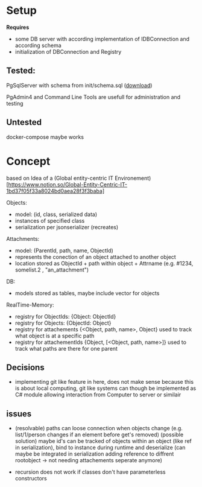 # Setup

**Requires**

- some DB server with according implementation of IDBConnection and according schema
- initialization of DBConnection and Registry

## Tested:

PgSqlServer with schema from init/schema.sql ([download](https://www.postgresql.org/download/))

PgAdmin4 and Command Line Tools are usefull for administration and testing

## Untested

docker-compose maybe works

# Concept

based on Idea of a (Global entity-centric IT Environement)[https://www.notion.so/Global-Entity-Centric-IT-1bd37f05f33a8024bd0aea28f3f3baba]

Objects:

- model: (id, class, serialized data)
- instances of specified class
- serialization per jsonserializer (recreates)

Attachments:

- model: (ParentId, path, name, ObjectId)
- represents the conection of an object attached to another object
- location stored as ObjectId + path within object + Attrname (e.g. #1234, somelist.2 , "an_attachment")

DB:

- models stored as tables, maybe include vector for objects

RealTime-Memory:

- registry for ObjectIds: {Object: ObjectId}
- registry for Objects: {ObjectId: Object}
- registry for attachements {<Object, path, name>, Object} used to track what object is at a specific path
- registry for attachementIds {Object, [<Object, path, name>]} used to track what paths are there for one parent

## Decisions

- implementing git like feature in here, does not make sense because this is about local computing, git like systems can though be implemented as C# module allowing interaction from Computer to server or similair

## issues

- (resolvable) paths can loose connection when objects change (e.g. list/1/person changes if an element before get's removed)
  (possible solution) maybe id's can be tracked of objects within an object (like ref in serialization), bind to instance during runtime and deserialize (can maybe be integrated in serialization adding reference to diffrent rootobject -> not needing attachements seperate anymore)

- recursion does not work if classes don't have parameterless constructors
